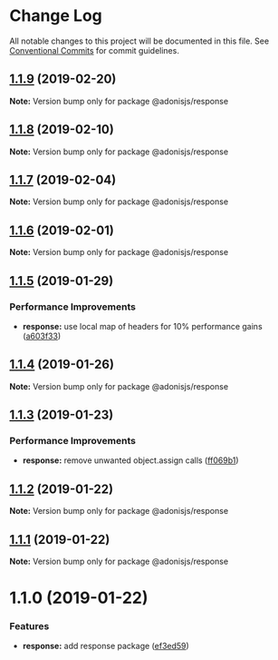 # Change Log

All notable changes to this project will be documented in this file.
See [Conventional Commits](https://conventionalcommits.org) for commit guidelines.

## [1.1.9](https://github.com/adonisjs/adonis-framework/tree/master/packages/response/compare/@adonisjs/response@1.1.8...@adonisjs/response@1.1.9) (2019-02-20)

**Note:** Version bump only for package @adonisjs/response





## [1.1.8](https://github.com/adonisjs/adonis-framework/tree/master/packages/response/compare/@adonisjs/response@1.1.7...@adonisjs/response@1.1.8) (2019-02-10)

**Note:** Version bump only for package @adonisjs/response





## [1.1.7](https://github.com/adonisjs/adonis-framework/tree/master/packages/response/compare/@adonisjs/response@1.1.6...@adonisjs/response@1.1.7) (2019-02-04)

**Note:** Version bump only for package @adonisjs/response





## [1.1.6](https://github.com/adonisjs/adonis-framework/tree/master/packages/response/compare/@adonisjs/response@1.1.5...@adonisjs/response@1.1.6) (2019-02-01)

**Note:** Version bump only for package @adonisjs/response





## [1.1.5](https://github.com/adonisjs/adonis-framework/tree/master/packages/response/compare/@adonisjs/response@1.1.4...@adonisjs/response@1.1.5) (2019-01-29)


### Performance Improvements

* **response:** use local map of headers for 10% performance gains ([a603f33](https://github.com/adonisjs/adonis-framework/tree/master/packages/response/commit/a603f33))





## [1.1.4](https://github.com/adonisjs/adonis-framework/tree/master/packages/response/compare/@adonisjs/response@1.1.3...@adonisjs/response@1.1.4) (2019-01-26)

**Note:** Version bump only for package @adonisjs/response





## [1.1.3](https://github.com/adonisjs/adonis-framework/tree/master/packages/response/compare/@adonisjs/response@1.1.2...@adonisjs/response@1.1.3) (2019-01-23)


### Performance Improvements

* **response:** remove unwanted object.assign calls ([ff069b1](https://github.com/adonisjs/adonis-framework/tree/master/packages/response/commit/ff069b1))





## [1.1.2](https://github.com/adonisjs/adonis-framework/tree/master/packages/response/compare/@adonisjs/response@1.1.1...@adonisjs/response@1.1.2) (2019-01-22)

**Note:** Version bump only for package @adonisjs/response





## [1.1.1](https://github.com/adonisjs/adonis-framework/tree/master/packages/response/compare/@adonisjs/response@1.1.0...@adonisjs/response@1.1.1) (2019-01-22)

**Note:** Version bump only for package @adonisjs/response





# 1.1.0 (2019-01-22)


### Features

* **response:** add response package ([ef3ed59](https://github.com/adonisjs/adonis-framework/tree/master/packages/response/commit/ef3ed59))
